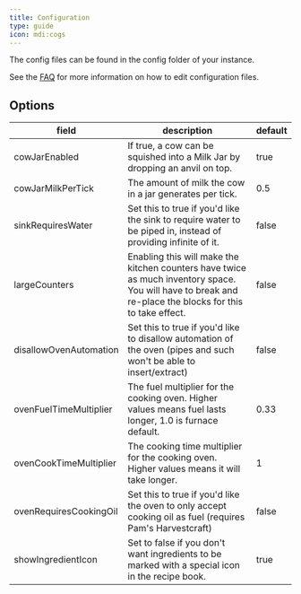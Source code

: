 ```yaml
---
title: Configuration
type: guide
icon: mdi:cogs
---
```


The config files can be found in the config folder of your instance. 

See the [FAQ](/faq#configuration) for more information on how to edit configuration files.

## Options

| field                  | description                                                                                                                                              | default |
|------------------------|----------------------------------------------------------------------------------------------------------------------------------------------------------|---------|
| cowJarEnabled          | If true, a cow can be squished into a Milk Jar by dropping an anvil on top.                                                                              | true    |
| cowJarMilkPerTick      | The amount of milk the cow in a jar generates per tick.                                                                                                  | 0.5     |
| sinkRequiresWater      | Set this to true if you'd like the sink to require water to be piped in, instead of providing infinite of it.                                            | false   |
| largeCounters          | Enabling this will make the kitchen counters have twice as much inventory space. You will have to break and re-place the blocks for this to take effect. | false   |
| disallowOvenAutomation | Set this to true if you'd like to disallow automation of the oven (pipes and such won't be able to insert/extract)                                       | false   |
| ovenFuelTimeMultiplier | The fuel multiplier for the cooking oven. Higher values means fuel lasts longer, 1.0 is furnace default.                                                 | 0.33    |
| ovenCookTimeMultiplier | The cooking time multiplier for the cooking oven. Higher values means it will take longer.                                                               | 1       |
| ovenRequiresCookingOil | Set this to true if you'd like the oven to only accept cooking oil as fuel (requires Pam's Harvestcraft)                                                 | false   |
| showIngredientIcon     | Set to false if you don't want ingredients to be marked with a special icon in the recipe book.                                                          | true    |
